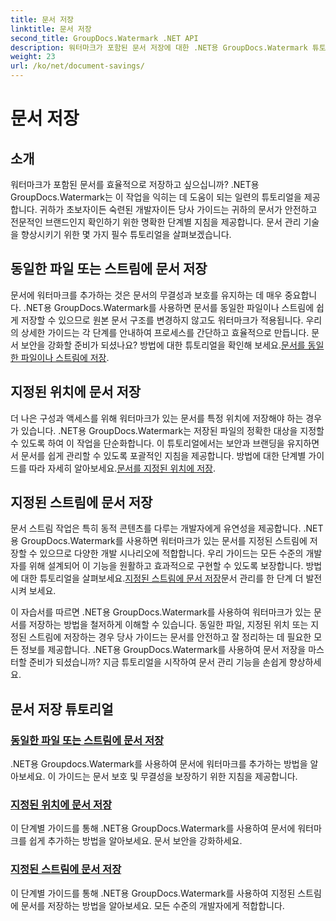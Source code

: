 ```yaml
---
title: 문서 저장
linktitle: 문서 저장
second_title: GroupDocs.Watermark .NET API
description: 워터마크가 포함된 문서 저장에 대한 .NET용 GroupDocs.Watermark 튜토리얼을 살펴보세요. 문서 보안 및 관리를 강화하는 단계별 방법을 알아보세요.
weight: 23
url: /ko/net/document-savings/
---
```


# 문서 저장

## 소개

워터마크가 포함된 문서를 효율적으로 저장하고 싶으십니까? .NET용 GroupDocs.Watermark는 이 작업을 익히는 데 도움이 되는 일련의 튜토리얼을 제공합니다. 귀하가 초보자이든 숙련된 개발자이든 당사 가이드는 귀하의 문서가 안전하고 전문적인 브랜드인지 확인하기 위한 명확한 단계별 지침을 제공합니다. 문서 관리 기술을 향상시키기 위한 몇 가지 필수 튜토리얼을 살펴보겠습니다.

## 동일한 파일 또는 스트림에 문서 저장
 문서에 워터마크를 추가하는 것은 문서의 무결성과 보호를 유지하는 데 매우 중요합니다. .NET용 GroupDocs.Watermark를 사용하면 문서를 동일한 파일이나 스트림에 쉽게 저장할 수 있으므로 원본 문서 구조를 변경하지 않고도 워터마크가 적용됩니다. 우리의 상세한 가이드는 각 단계를 안내하여 프로세스를 간단하고 효율적으로 만듭니다. 문서 보안을 강화할 준비가 되셨나요? 방법에 대한 튜토리얼을 확인해 보세요.[문서를 동일한 파일이나 스트림에 저장](./save-document-same-file-stream/).

## 지정된 위치에 문서 저장
더 나은 구성과 액세스를 위해 워터마크가 있는 문서를 특정 위치에 저장해야 하는 경우가 있습니다. .NET용 GroupDocs.Watermark는 저장된 파일의 정확한 대상을 지정할 수 있도록 하여 이 작업을 단순화합니다. 이 튜토리얼에서는 보안과 브랜딩을 유지하면서 문서를 쉽게 관리할 수 있도록 포괄적인 지침을 제공합니다. 방법에 대한 단계별 가이드를 따라 자세히 알아보세요.[문서를 지정된 위치에 저장](./save-document-specified-location/).

## 지정된 스트림에 문서 저장
 문서 스트림 작업은 특히 동적 콘텐츠를 다루는 개발자에게 유연성을 제공합니다. .NET용 GroupDocs.Watermark를 사용하면 워터마크가 있는 문서를 지정된 스트림에 저장할 수 있으므로 다양한 개발 시나리오에 적합합니다. 우리 가이드는 모든 수준의 개발자를 위해 설계되어 이 기능을 원활하고 효과적으로 구현할 수 있도록 보장합니다. 방법에 대한 튜토리얼을 살펴보세요.[지정된 스트림에 문서 저장](./save-document-specified-stream/)문서 관리를 한 단계 더 발전시켜 보세요.

이 자습서를 따르면 .NET용 GroupDocs.Watermark를 사용하여 워터마크가 있는 문서를 저장하는 방법을 철저하게 이해할 수 있습니다. 동일한 파일, 지정된 위치 또는 지정된 스트림에 저장하는 경우 당사 가이드는 문서를 안전하고 잘 정리하는 데 필요한 모든 정보를 제공합니다. .NET용 GroupDocs.Watermark를 사용하여 문서 저장을 마스터할 준비가 되셨습니까? 지금 튜토리얼을 시작하여 문서 관리 기능을 손쉽게 향상하세요.

## 문서 저장 튜토리얼
### [동일한 파일 또는 스트림에 문서 저장](./save-document-same-file-stream/)
.NET용 Groupdocs.Watermark를 사용하여 문서에 워터마크를 추가하는 방법을 알아보세요. 이 가이드는 문서 보호 및 무결성을 보장하기 위한 지침을 제공합니다.
### [지정된 위치에 문서 저장](./save-document-specified-location/)
이 단계별 가이드를 통해 .NET용 GroupDocs.Watermark를 사용하여 문서에 워터마크를 쉽게 추가하는 방법을 알아보세요. 문서 보안을 강화하세요.
### [지정된 스트림에 문서 저장](./save-document-specified-stream/)
이 단계별 가이드를 통해 .NET용 GroupDocs.Watermark를 사용하여 지정된 스트림에 문서를 저장하는 방법을 알아보세요. 모든 수준의 개발자에게 적합합니다.
